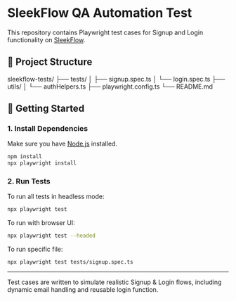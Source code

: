 # SleekFlow QA Automation Test

This repository contains Playwright test cases for Signup and Login functionality on [SleekFlow](https://sleekflow.io).

## 🧩 Project Structure

sleekflow-tests/
├── tests/
│   ├── signup.spec.ts
│   └── login.spec.ts
├── utils/
│   └── authHelpers.ts
├── playwright.config.ts
└── README.md

## 🚀 Getting Started

### 1. Install Dependencies

Make sure you have [Node.js](https://nodejs.org) installed.

```bash
npm install
npx playwright install
```

### 2. Run Tests

To run all tests in headless mode:

```bash
npx playwright test
```

To run with browser UI:

```bash
npx playwright test --headed
```

To run specific file:

```bash
npx playwright test tests/signup.spec.ts
```

---

Test cases are written to simulate realistic Signup & Login flows, including dynamic email handling and reusable login function.
